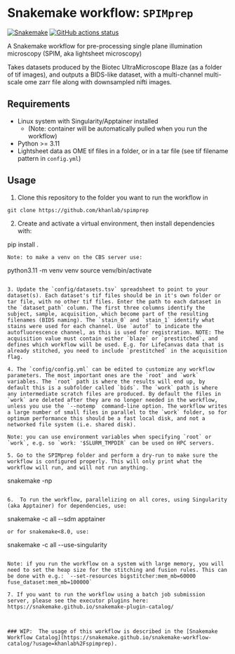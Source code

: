 # Snakemake workflow: `SPIMprep`

[![Snakemake](https://img.shields.io/badge/snakemake-≥6.3.0-brightgreen.svg)](https://snakemake.github.io)
[![GitHub actions status](https://github.com/khanlab/SPIMprep/workflows/Tests/badge.svg?branch=main)](https://github.com/khanlab/SPIMprep/actions?query=branch%3Amain+workflow%3ATests)

A Snakemake workflow for pre-processing single plane illumination microscopy (SPIM, aka lightsheet microscopy)

Takes datasets produced by the Biotec UltraMicroscope Blaze (as a folder of tif images), and outputs a BIDS-like dataset, with a multi-channel multi-scale ome zarr file along with downsampled nifti images. 

## Requirements

 - Linux system with Singularity/Apptainer installed 
   - (Note: container will be automatically pulled when you run the workflow)
 - Python >= 3.11
 - Lightsheet data as OME tif files in a folder, or in a tar file (see tif filename pattern in `config.yml`)

## Usage


1. Clone this repository to the folder you want to run the workflow in
```
git clone https://github.com/khanlab/spimprep
```

2. Create and activate a virtual environment, then install dependencies with:

pip install .
```
Note: to make a venv on the CBS server use:
```
python3.11 -m venv venv
source venv/bin/activate
```

3. Update the `config/datasets.tsv` spreadsheet to point to your dataset(s). Each dataset's tif files should be in it's own folder or tar file, with no other tif files. Enter the path to each dataset in the `dataset_path` column. The first three columns identify the subject, sample, acquisition, which become part of the resulting filenames (BIDS naming). The `stain_0` and `stain_1` identify what stains were used for each channel. Use `autof` to indicate the autofluorescence channel, as this is used for registration. NOTE: The acquisition value must contain either `blaze` or `prestitched`, and defines which workflow will be used. E.g. for LifeCanvas data that is already stitched, you need to include `prestitched` in the acquisition flag. 

4. The `config/config.yml` can be edited to customize any workflow parameters. The most important ones are the `root` and `work` variables. The `root` path is where the results will end up, by default this is a subfolder called `bids`. The `work` path is where any intermediate scratch files are produced. By default the files in `work` are deleted after they are no longer needed in the workflow, unless you use the `--notemp` command-line option. The workflow writes a large number of small files in parallel to the `work` folder, so for optimum performance this should be a fast local disk, and not a networked file system (i.e. shared disk).  

Note: you can use environment variables when specifying `root` or `work`, e.g. so `work: '$SLURM_TMPDIR` can be used on HPC servers. 

5. Go to the SPIMprep folder and perform a dry-run to make sure the workflow is configured properly. This will only print what the workflow will run, and will not run anything.
```
snakemake -np 
```

6.  To run the workflow, parallelizing on all cores, using Singularity (aka Apptainer) for dependencies, use:
```
snakemake -c all --sdm apptainer 
```
or for snakemake<8.0, use:
```
snakemake -c all --use-singularity 
```

Note: if you run the workflow on a system with large memory, you will need to set the heap size for the stitching and fusion rules. This can be done with e.g.: `--set-resources bigstitcher:mem_mb=60000 fuse_dataset:mem_mb=100000`

7. If you want to run the workflow using a batch job submission server, please see the executor plugins here: https://snakemake.github.io/snakemake-plugin-catalog/



### WIP:  The usage of this workflow is described in the [Snakemake Workflow Catalog](https://snakemake.github.io/snakemake-workflow-catalog/?usage=khanlab%2Fspimprep).


